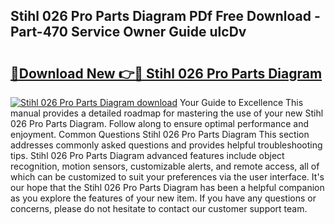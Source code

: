 ## Stihl 026 Pro Parts Diagram PDf Free Download - Part-470 Service Owner Guide ulcDv

# <h2><a href="http://dfl7g7.blite.top/?on=Stihl+026+Pro+Parts+Diagram">🔗Download New 👉🔴 Stihl 026 Pro Parts Diagram</a></h2>

[![Stihl 026 Pro Parts Diagram download](https://i.imgur.com/lujVjoI.png)](http://dfl7g7.blite.top/?on=Stihl+026+Pro+Parts+Diagram)
Your Guide to Excellence This manual provides a detailed roadmap for mastering the use of your new Stihl 026 Pro Parts Diagram. Follow along to ensure optimal performance and enjoyment. Common Questions Stihl 026 Pro Parts Diagram This section addresses commonly asked questions and provides helpful troubleshooting tips. Stihl 026 Pro Parts Diagram advanced features include object recognition, motion sensors, customizable alerts, and remote access, all of which can be customized to suit your preferences via the user interface. It's our hope that the Stihl 026 Pro Parts Diagram has been a helpful companion as you explore the features of your new item. If you have any questions or concerns, please do not hesitate to contact our customer support team.
